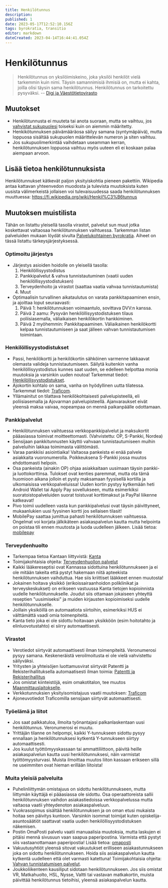 ```yaml
---
title: Henkilötunnus
description: 
published: 1
date: 2023-05-17T12:52:10.156Z
tags: byrokratia, transitio
editor: markdown
dateCreated: 2023-04-14T16:44:41.054Z
---
```


# Henkilötunnus
> Henkilötunnus on yksilöimiskeino, joka yksilöi henkilöt vielä tarkemmin kuin nimi. Täysin samannimisiä ihmisiä on, mutta ei kahta, joilla olisi täysin sama henkilötunnus. Henkilötunnus on tarkoitettu pysyväksi.
-- [Digi ja Väestötietovirasto](https://dvv.fi/henkilotunnus)

## Muutokset
- Henkilötunnusta ei muuteta tai anota suoraan, mutta se vaihtuu, jos [vahvistat sukupuolesi](/byrokratia/sukupuolen-vahvistaminen) toiseksi kuin on aiemmin määritetty.
- Henkikötunnuksen päivämääräosa säilyy samana (syntymäpäivä), mutta loppuosa sisältää sukupuolen määrittelevän numeron ja siten vaihtuu.
- Jos sukupuolimerkintää vaihdetaan useamman kerran, henkilötunnuksen loppuosa vaihtuu myös uuteen eli ei koskaan palaa aiempaan arvoon.

## Lisää tietoa henkilötunnuksista
Henkilötunnukset kätkevät paljon yksityiskohtia pieneen pakettiin. Wikipedia antaa kattavan yhteenvedon muodosta ja tulevista muutoksista kuten uusista välimerkeistä jollaisen voi tulevaisuudessa saada henkilötunnuksen muuttuessa: https://fi.wikipedia.org/wiki/Henkil%C3%B6tunnus

## Muutoksen muistilista
Tähän on listattu yleisellä tasolla virastot, palvelut sun muut jotka koskettavat valtaosaa henkilötunnuksen vaihtuessa. Tarkemman listan palveluiden mukaan löydät sivulta [Palvelukohtainen byrokratia](/byrokratia). Aiheet on tässä listattu tärkeysjärjestyksessä.

### Optimoitu järjestys
- Järjestys asioiden hoidolle on yleisellä tasolla:
   1. Henkilöllisyystodistus
   2. Pankkipalvelut & vahva tunnistautuminen (vaatii uuden henkilöllisyystodistuksen)
   3. Terveydenhoito ja virastot (saattaa vaatia vahvaa tunnistautumista)
   4. Muut
- Optimaalisin turvallinen aikataulutus on varata pankkitapaaminen ensin, ja ajoittaa loput seuraavasti:
   1. Päivä 1: henkilötunnuksen voimaantulo, sovittava DVV:n kanssa.
   2. Päivä 2 aamu: Pysyvän henkilöllisyystodistuksen tilaus poliisiasemalla, väliaikaisen henkilökortin hankkiminen.
   3. Päivä 2 myöhemmin: Pankkitapaaminen. Väliaikainen henkilökortti kelpaa tunnistautumiseen ja saat jälleen vahvan tunnistautumisen toimintaan.

### Henkilöllisyystodistukset
- Passi, henkilökortti ja henkilökortin sähköinen varmenne lakkaavat olemasta valideja tunnistautumiseen. Säilytä kuitenkin vanha henkilöllisyystodistus kunnes saat uuden, se edelleen helpottaa monia muutoksia ja varsinkin uuden noutoa! Tarkemmat tiedot: [Henkilöllisyystodistukset](/byrokratia/poliisi/henkkarit).
- Ajokortin kohtalo on sama, vanha on hyödyllinen uutta tilatessa. Tarkemmat tiedot: [Traficom](/byrokratia/virastot/traficom).
- Yllämainitut on tilattava henkilökohtaisesti palvelupisteellä, eli poliisiasemalla ja Ajovarman palvelupisteellä. Ajanvaraukset eivät yleensä maksa vaivaa, nopeampaa on mennä paikanpäälle odottamaan.

### Pankkipalvelut
- Henkilötunnuksen vaihtuessa verkkopankkipalvelut ja maksukortit pääasiassa toimivat moitteettomasti. (Vahvistettu: OP, S-Pankki, Nordea)
- Sensijaan pankkitunnusten käyttö vahvaan tunnistautumiseen muihin palveluihin lakkaa toimimasta välittömästi.
- Varaa  pankkiisi asiointiaika! Valtaosa pankeista ei enää palvele asiakkaita vuoronumerolla. Poikkeuksena S-Pankki jossa muutos ehdottomasti helpoin.
- Osa pankeista (ainakin OP) ohjaa asiakkaitaan uusimaan täysin pankki- ja luottokorttinsa. Tulokset ovat kenties paremmat, mutta ota tämä huomioon aikana jolloin et pysty maksamaan fyysisellä kortilla ja ulkomaisissa verkkopalveluissa! Uuden kortin pystyy kytkemään heti Android Wallet tai Apply Pay sovellukseen, mutta esimerkiksi suoratoistopalveluiden suorat toistuvat korttimaksut ja PayPal liikenne katkeavat!
- Pivo toimii uudelleen vasta kun pankkipalvelusi ovat täysin päivittyneet, mukaanlukien uusi fyysinen kortti jos sellaisen tilasit!
- MobilePay saattaa jumittua pahasti henkilötunnuksen vaihtuessa. Ongelmat voi korjata jälkikäteen asiakaspalvelun kautta mutta helpointa on poistaa tili ennen muutosta ja luoda uudelleen jälkeen. Lisää tietoa: [mobilepay](/byrokratia/vahvat/mobilepay)


### Terveydenhuolto
- Tarkempaa tietoa Kantaan liittyvistä: [Kanta](/byrokratia/terveydenhuolto/kanta)
- Toimijakohtaisia ohjeita: [Terveydenhuollon palvelut](/byrokratia#terveydenhuolto)
- Kaikki lääkereseptisi ovat Kannassa sidottuina henkilötunnukseen ja ei ole mitään takeita että pystyt hakemaan niitä apteekista henkilötunnuksen vaihduttua. Hae siis kriittiset lääkkeet ennen muutosta!
- Jokainen hoitava yksikkö (erikoissairaanhoidon poliklinikat ja terveyskeskukset) on erikseen vastuussa Kanta tietojen kopioinnista uudelle henkilötunnukselle. Joudut siis ottamaan jokaiseen yhteyttä reseptien "uusimiseksi" ja muiden kirjausten kopioimiseksi uudelle henkilötunnukselle.
- Joillain yksiköillä on automaatiota siirtoihin, esimerkiksi HUS ei välttämättä vaadi omia toimenpiteitä.
- Kanta tieto joka ei ole sidottu hoitavaan yksikköön (esim hoitotahto ja elinluovotustahto) ei siirry automaattisesti.

### Virastot
- Verotiedot siirtyvät automaattisesti ilman toimenpiteitä. Veronumerosi pysyy samana. Keskeneräistä veroilmoitusta ei ole vielä vahvistettu säilyväksi.
- Yritysten ja yhteisöjen luottamusvirat siirtyvät Patentti ja Rekisterihallituksella automaatisesti ilman toimia: [Patentti ja Rekisterihallitus](/byrokratia/virastot/patenttijarekisterihallitus)
- Jos omistat kiinteistöjä, esim omakotitalon, tee muutos [Maanmittauslaitokselle](/byrokratia/virastot/maanmittauslaitos).
- Verkkotunnuksien yksityisomistajuus vaatii muutoksen: [Traficom](/byrokratia/virastot/traficom)
- Ajoneuvotiedot Traficomilla sensijaan siirtyvät automaattisesti.

### Työelämä ja liitot
- Jos saat palkkatuloa, ilmoita työnantajasi palkanlaskentaan uusi henkilötunnus. Veronumerosi ei muutu.
- Yrittäjän tilanne on helpompi, kaikki Y-tunnukseen sidottu pysyy ennallaan ja henkilötunnuksesi kytkentä Y-tunnukseen siirtyy automaattisesti.
- Jos kuulut työttömyyskassaan tai ammattiliittoon, päivitä heille asiakaspalvelun kautta uusi henkilötunnuksesi, näin varmistat työttömyysturvasi. Muista ilmoittaa muutos liiton kassaan erikseen sillä ne useimmiten ovat hieman erillään liitoista!

### Muita yleisiä palveluita
- Puhelinliittymän omistajuus on sidottu henkilötunnukseen, mutta liittymän käyttäjä ei pääasiassa ole sidottu. Osa operaattoreista sallii henkilötunnuksen vaihdon asiakastiedoissa verkkopalvelussa mutta valtaosa vaatii yhteydenoton asiakaspalveluun.
- Vuokrasopimus sisältää henkilötunnuksen ja on oman etusi mukaista hoitaa sen päivitys kuntoon. Varsinkin isommat toimijat kuten opiskelija-asuntosäätiöt saattavat vaatia uuden henkilöllisyystodistuksen näkemisen.
- Postin OmaPosti palvelu vaatii manuaalisia muutoksia, mutta laskujen ei pitäisi mennä sivusuun vaan saapua paperipostina. Varmista että pystyt siis vastaanottamaan paperipostia! Lisää tietoa: [omaposti](/byrokratia/vahvat/omaposti)
- Vakuutusyhtiöt yleensä sitovat vakuutukset erilliseen asiakastunnukseen joka on sidottu henkilötunnukseen. Hoida siis asiakaspalvelun kautta kytkentä uudelleen että olet varmasti katettuna! Toimijakohtaisia ohjeita: [Vahvan tunnistatumisen palvelut](/byrokratia#vahvan-tunnistautumisen-palvelut).
- Joukkoliikenteen kausiliput sidotaan henkilötunnukseen. Jos siis omistat VR, Matkahuolto, HSL, Nysse, Valtti tai vastavan matkakortin, muista päivittää henkilötunnus tietoihisi, yleensä asiakaspalvelun kautta. 